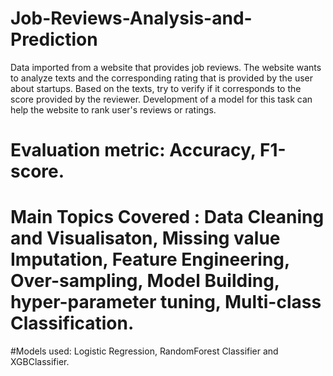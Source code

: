 # Job-Reviews-Analysis-and-Prediction

Data imported from a website that provides job reviews. The website wants to analyze texts and the corresponding rating that is provided by the user about startups. Based on the texts, try to verify if it corresponds to the score provided by the reviewer. Development of a model for this task can help the website to rank user's reviews or ratings.

# Evaluation metric: Accuracy, F1-score.

# Main Topics Covered : Data Cleaning and Visualisaton, Missing value Imputation, Feature Engineering, Over-sampling, Model Building, hyper-parameter tuning, Multi-class Classification.

#Models used: Logistic Regression, RandomForest Classifier and XGBClassifier.
